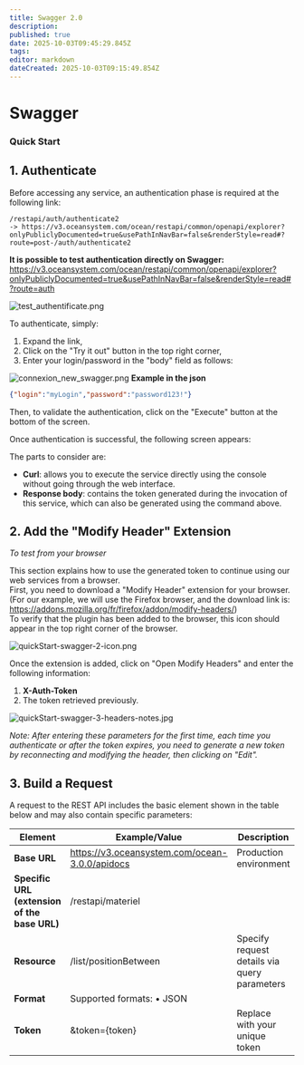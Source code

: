 ```yaml
---
title: Swagger 2.0
description: 
published: true
date: 2025-10-03T09:45:29.845Z
tags: 
editor: markdown
dateCreated: 2025-10-03T09:15:49.854Z
---
```


# Swagger

### Quick Start

## 1. Authenticate

Before accessing any service, an authentication phase is required at the following link:

```
/restapi/auth/authenticate2
-> https://v3.oceansystem.com/ocean/restapi/common/openapi/explorer?onlyPubliclyDocumented=true&usePathInNavBar=false&renderStyle=read#?route=post-/auth/authenticate2
```

**It is possible to test authentication directly on Swagger:**
https://v3.oceansystem.com/ocean/restapi/common/openapi/explorer?onlyPubliclyDocumented=true&usePathInNavBar=false&renderStyle=read#?route=auth

![test_authentificate.png](/test_authentificate.png)

To authenticate, simply:

1. Expand the link,
2. Click on the "Try it out" button in the top right corner,
3. Enter your login/password in the "body" field as follows:

![connexion_new_swagger.png](/connexion_new_swagger.png)
**Example in the json** 
```JSON
{"login":"myLogin","password":"password123!"}
```

Then, to validate the authentication, click on the "Execute" button at the bottom of the screen.

Once authentication is successful, the following screen appears:

The parts to consider are:

- **Curl**: allows you to execute the service directly using the console without going through the web interface.
- **Response body**: contains the token generated during the invocation of this service, which can also be generated using the command above.

## 2. Add the "Modify Header" Extension

*To test from your browser*

This section explains how to use the generated token to continue using our web services from a browser.  
First, you need to download a "Modify Header" extension for your browser.  
(For our example, we will use the Firefox browser, and the download link is: https://addons.mozilla.org/fr/firefox/addon/modify-headers/)  
To verify that the plugin has been added to the browser, this icon should appear in the top right corner of the browser.

![quickStart-swagger-2-icon.png](/quickStart-swagger-2-icon.png)

Once the extension is added, click on "Open Modify Headers" and enter the following information:

1. **X-Auth-Token**
2. The token retrieved previously.

![quickStart-swagger-3-headers-notes.jpg](/quickStart-swagger-3-headers-notes.jpg)

*Note: After entering these parameters for the first time, each time you authenticate or after the token expires, you need to generate a new token by reconnecting and modifying the header, then clicking on "Edit".*

## 3. Build a Request

A request to the REST API includes the basic element shown in the table below and may also contain specific parameters:

| Element | Example/Value | Description |
| --- | --- | --- |
| **Base URL** | https://v3.oceansystem.com/ocean-3.0.0/apidocs | Production environment |
| **Specific URL (extension of the base URL)** | /restapi/materiel |  |
| **Resource** | /list/positionBetween | Specify request details via query parameters |
| **Format** | Supported formats: • JSON |  |
| **Token** | &token={token} | Replace with your unique token |
